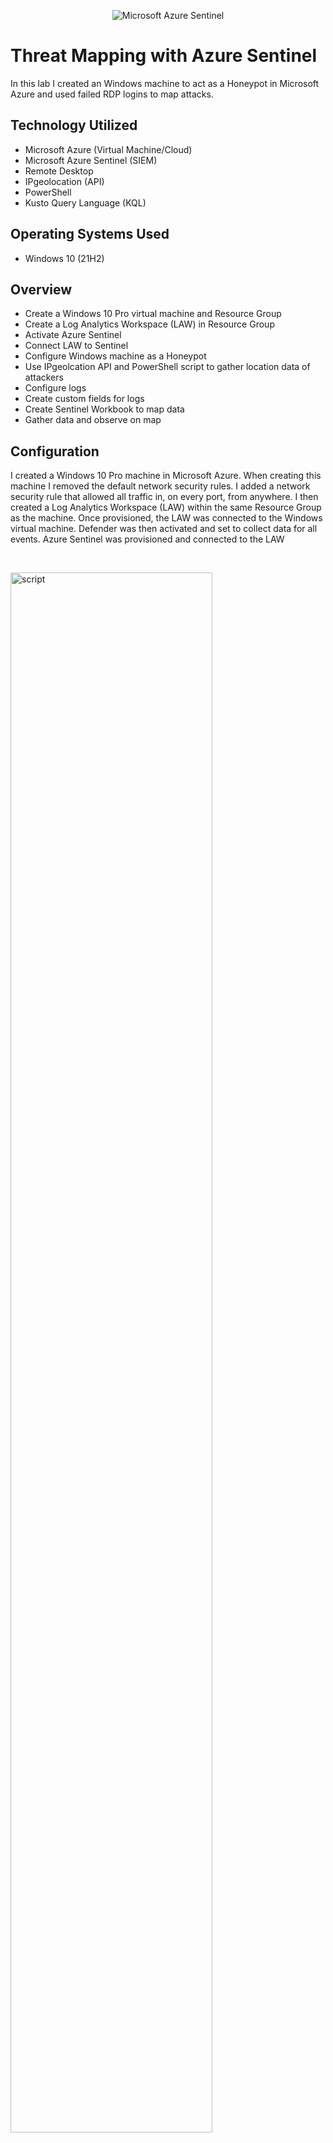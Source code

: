 <p align="center">
<img src="https://i.imgur.com/q9bCI13.png" alt="Microsoft Azure Sentinel"/>
</p>

<h1>Threat Mapping with Azure Sentinel</h1>
In this lab I created an Windows machine to act as a Honeypot in Microsoft Azure and used failed RDP logins to map attacks.<br />


<h2>Technology Utilized</h2>

- Microsoft Azure (Virtual Machine/Cloud)
- Microsoft Azure Sentinel (SIEM)
- Remote Desktop
- IPgeolocation (API)
- PowerShell
- Kusto Query Language (KQL)

<h2>Operating Systems Used </h2>

- Windows 10 (21H2)

<h2>Overview</h2>

- Create a Windows 10 Pro virtual machine and Resource Group
- Create a Log Analytics Workspace (LAW) in Resource Group
- Activate Azure Sentinel 
- Connect LAW to Sentinel
- Configure Windows machine as a Honeypot
- Use IPgeolcation API and PowerShell script to gather location data of attackers
- Configure logs
- Create custom fields for logs
- Create Sentinel Workbook to map data
- Gather data and observe on map

<h2>Configuration</h2>

<p>
I created a Windows 10 Pro machine in Microsoft Azure. When creating this machine I removed the default network security rules. I added a network security rule that allowed all traffic in, on every port, from anywhere. I then created a Log Analytics Workspace (LAW) within the same Resource Group as the machine. Once provisioned, the LAW was connected to the Windows virtual machine. Defender was then activated and set to collect data for all events. Azure Sentinel was provisioned and connected to the LAW
</p>
<br />

<p>
<img src="https://i.imgur.com/kZZGbwz.png" height="80%" width="80%" alt="script"/>
</p>

<p>
I connected to the Windows machine with RDP (Remote Desktop Protocol). I then turned the Firewall for this machine completely off. I then ran a PowerShell script (Thanks to Josh Madakor for the script) on the Windows machine. This script sends Windows Event Log information (Event ID 4625) for failed RDP attacks to a third party API (IPgeolocation). This API collects geolocation data from the attackers. The script creates a text log file in the Program Data folder. The script also populates the log with training data. I modified the script to include my own API key for the IPgeolocation app. 
</p>
<br />

<p>
<img src="https://i.imgur.com/jsDHZd2.png" height="80%" width="80%" alt="Fields"/>
</p>
<p>
To my surprise, as soon as I ran the script I saw entries populating from Netherlands. I did not expect the machine to already be under attack in such a short period of time. I then created a custom log in the LAW and imported the training and attack data from the log created on the Windows machine. I then created custom fields by extracting them from the file data. The fields I extracted were: latitude, longitude, destinationhost, username, sourcehost, state, country, label (country-ipaddress), timestamp. This would ensure any subsequent attack data would be parsed and displayed in the Azure log with these fields. 
</p>
<br />

<h2>Mapping the Attacks</h2>

<p>
<img src="https://i.imgur.com/Ufoy4dp.png" height="80%" width="80%" alt="Query"/>
</p>
<p>
I created a Workbook in Sentinel. I then configured the Workbook to plot the data collected by the LAW log onto a map. 
</p>
<br />


<p>
<img src="https://i.imgur.com/f6lqohk.png" height="50%" width="50%" alt="Map Init"/>
</p>
<p>
I then waited for around 72 hours for the Internet to attack my machine, before tearing down my Resource Group.
</p>
<br />

<p>
<img src="https://i.imgur.com/h4Cdgpb.png" height="100%" width="100%" alt="Attack Map"/>
</p>

